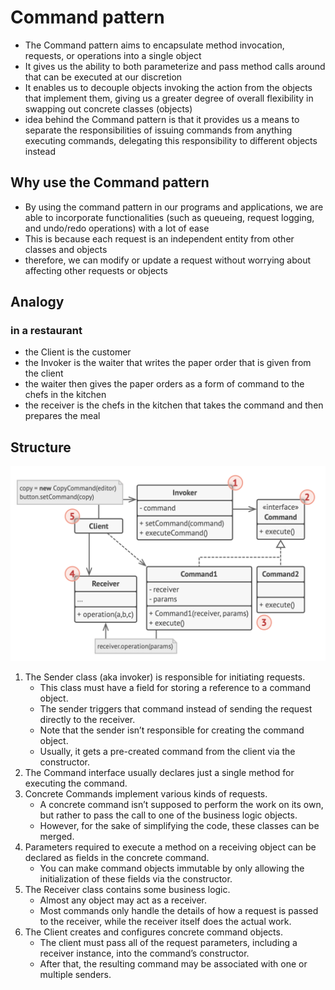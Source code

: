# Command pattern

- The Command pattern aims to encapsulate method invocation, requests, or operations into a single object
- It gives us the ability to both parameterize and pass method calls around that can be executed at our discretion
- It enables us to decouple objects invoking the action from the objects that implement them, giving us a greater degree of overall flexibility in swapping out concrete classes (objects)
- idea behind the Command pattern is that it provides us a means to separate the responsibilities of issuing commands from anything executing commands, delegating this responsibility to different objects instead

## Why use the Command pattern

- By using the command pattern in our programs and applications, we are able to incorporate functionalities (such as queueing, request logging, and undo/redo operations) with a lot of ease
- This is because each request is an independent entity from other classes and objects
- therefore, we can modify or update a request without worrying about affecting other requests or objects

## Analogy

### in a restaurant

- the Client is the customer
- the Invoker is the waiter that writes the paper order that is given from the client
- the waiter then gives the paper orders as a form of command to the chefs in the kitchen
- the receiver is the chefs in the kitchen that takes the command and then prepares the meal

## Structure

![Command](../../images/command.png)

1. The Sender class (aka invoker) is responsible for initiating requests.
   - This class must have a field for storing a reference to a command object.
   - The sender triggers that command instead of sending the request directly to the receiver.
   - Note that the sender isn’t responsible for creating the command object.
   - Usually, it gets a pre-created command from the client via the constructor.
2. The Command interface usually declares just a single method for executing the command.
3. Concrete Commands implement various kinds of requests.
   - A concrete command isn’t supposed to perform the work on its own, but rather to pass the call to one of the business logic objects.
   - However, for the sake of simplifying the code, these classes can be merged.
4. Parameters required to execute a method on a receiving object can be declared as fields in the concrete command.
   - You can make command objects immutable by only allowing the initialization of these fields via the constructor.
5. The Receiver class contains some business logic.
   - Almost any object may act as a receiver.
   - Most commands only handle the details of how a request is passed to the receiver, while the receiver itself does the actual work.
6. The Client creates and configures concrete command objects.
   - The client must pass all of the request parameters, including a receiver instance, into the command’s constructor.
   - After that, the resulting command may be associated with one or multiple senders.
